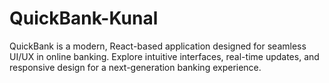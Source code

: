 # QuickBank-Kunal
QuickBank is a modern, React-based application designed for seamless UI/UX in online banking. Explore intuitive interfaces, real-time updates, and responsive design for a next-generation banking experience.
